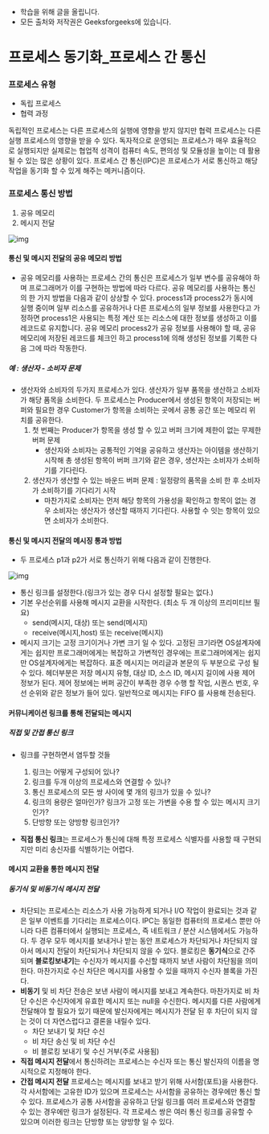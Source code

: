- 학습을 위해 글을 올립니다.
- 모든 출처와 저작권은 Geeksforgeeks에 있습니다.

[^출처]: https://www.geeksforgeeks.org/



# 프로세스 동기화_프로세스 간 통신

### 프로세스 유형

- 독립 프로세스
- 협력 과정

독립적인 프로세스는 다른 프로세스의 실행에 영향을 받지 않지만 협력 프로세스는 다른 실행 프로세스의 영향을 받을 수 있다. 독자적으로 운영되는 프로세스가 매우 효율적으로 실행되지만 실제로는 협업적 성격이 컴퓨터 속도, 편의성 및 모듈성을 높이는 데 활용 될 수 있는 많은 상황이 있다. 프로세스 간 통신(IPC)은 프로세스가 서로 통신하고 해당 작업을 동기화 할 수 있게 해주는 메커니즘이다. 



### 프로세스 통신 방법

1. 공유 메모리
2. 메시지 전달

![img](https://cdncontribute.geeksforgeeks.org/wp-content/uploads/1-76.png)

#### 통신 및 메시지 전달의 공유 메모리 방법

- 공유 메모리를 사용하는 프로세스 간의 통신은 프로세스가 일부 변수를 공유해야 하며 프로그래머가 이를 구현하는 방법에 따라 다르다. 공유 메모리를 사용하는 통신의 한 가지 방법을 다음과 같이 상상할 수 있다. process1과 process2가 동시에 실행 중이며 일부 리소스를 공유하거나 다른 프로세스의 일부 정보를 사용한다고 가정하면 process1은 사용되는 특정 계산 또는 리소스에 대한 정보를 생성하고 이를 레코드로 유지합니다. 공유 메모리 process2가 공유 정보를 사용해야 할 때, 공유 메모리에 저장된 레코드를 체크인 하고 process1에 의해 생성된 정보를 기록한 다음 그에 따라 작동한다.

##### 예 : 생산자 - 소비자 문제

- 생산자와 소비자의 두가지 프로세스가 있다. 생산자가 일부 품목을 생산하고 소비자가 해당 품목을 소비한다. 두 프로세스는 Producer에서 생성된 항목이 저장되는 버퍼와 필요한 경우 Customer가 항목을 소비하는 곳에서 공통 공간 또는 메모리 위치를 공유한다.
  1. 첫 번째는 Producer가 항목을 생성 할 수 있고 버퍼 크기에 제한이 없는 무제한 버퍼 문제
     - 생산자와 소비자는 공통적인 기억을 공유하고 생산자는 아이템을 생산하기 시작해 총 생성된 항목이 버퍼 크기와 같은 경우, 생산자는 소비자가 소비하기를 기다린다.
  2. 생산자가 생산할 수 있는 바운드 버퍼 문제 : 일정량의 품목을 소비 한 후 소비자가 소비하기를 기다리기 시작
     - 마찬가지로 소비자는 먼저 해당 항목의 가용성을 확인하고 항목이 없는 경우 소비자는 생산자가 생산할 때까지 기다린다. 사용할 수 잇는 항목이 있으면 소비자가 소비한다.

#### 통신 및 메시지 전달의 메시징 통과 방법

- 두 프로세스 p1과 p2가 서로 통신하기 위해 다음과 같이 진행한다.

![img](https://cdncontribute.geeksforgeeks.org/wp-content/uploads/2-50.png)

- 통신 링크를 설정한다.(링크가 있는 경우 다시 설정할 필요는 없다.)
- 기본 우선순위를 사용해 메시지 교환을 시작한다. (최소 두 개 이상의 프리미티브 필요)
  - send(메시지, 대상) 또는 send(메시지)
  - receive(메시지,host) 또는 receive(메시지)
- 메시지 크기는 고정 크기이거나 가변 크기 일 수 있다. 고정된 크기라면 OS설계자에게는 쉽지만 프로그래머에게는 복잡하고 가변적인 경우에는 프로그래머에게는 쉽지만 OS설계자에게는 복잡하다. 표준 메시지는 머리글과 본문의 두 부분으로 구성 될 수 있다. 헤더부분은 저장 메시지 유형, 대상 ID, 소스 ID, 메시지 길이에 사용 제어 정보가 된다. 제어 정보에는 버퍼 공간이 부족한 경우 수행 할 작업, 시퀀스 번호, 우선 순위와 같은 정보가 들어 있다. 일반적으로 메시지는 FIFO 를 사용해 전송된다.

#### 커뮤니케이션 링크를 통해 전달되는 메시지

##### 직접 및 간접 통신 링크

- 링크를 구현하면서 염두할 것들
  1. 링크는 어떻게 구성되어 있나?
  2. 링크를 두개 이상의 프로세스와 연결할 수 있나?
  3. 통신 프로세스의 모든 쌍 사이에 몇 개의 링크가 있을 수 있나?
  4. 링크의 용량은 얼마인가? 링크가 고정 또는 가변을 수용 할 수 있는 메시지 크기인가?
  5. 단방향 또는 양방향 링크인가?

- **직접 통신 링크**는 프로세스가 통신에 대해 특정 프로세스 식별자를 사용할 때 구현되지만 미리 송신자를 식별하기는 어렵다.



#### 메시지 교환을 통한 메시지 전달

##### 동기식 및 비동기식 메시지 전달

- 차단되는 프로세스는 리소스가 사용 가능하게 되거나 I/O 작업이 완료되는 것과 같은 일부 이벤트를 기다리는 프로세스이다. IPC는 동일한 컴퓨터의 프로세스 뿐만 아니라 다른 컴퓨터에서 실행되는 프로세스, 즉 네트워크 / 분산 시스템에서도 가능하다. 두 경우 모두 메시지를 보내거나 받는 동안 프로세스가 차단되거나 차단되지 않아서 메시지 전달이 차단되거나 차단되지 않을 수 있다. 블로킹은 **동기식**으로 간주되며 **블로킹보내기**는 수신자가 메시지를 수신할 때까지 보낸 사람이 차단됨을 의미한다. 마찬가지로 수신 차단은 메시지를 사용할 수 있을 때까지 수신자 블록을 가진다.
- **비동기** 및 비 차단 전송은 보낸 사람이 메시지를 보내고 계속한다. 마찬가지로 비 차단 수신은 수신자에게 유효한 메시지 또는 null을 수신한다. 메시지를 다른 사람에게 전달해야 할 필요가 있기 때문에 발신자에게는 메시지가 전달 된 후 차단이 되지 않는 것이 더 자연스럽다고 결론을 내릴수 있다. 
  - 차단 보내기 및 차단 수신
  - 비 차단 송신 및 비 차단 수신
  - 비 블로킹 보내기 및 수신 거부(주로 사용됨)
- **직접 메시지 전달**에서 통신하려는 프로세스는 수신자 또는 통신 발신자의 이름을 명시적으로 지정해야 한다. 
- **간접 메시지 전달** 프로세스는 메시지를 보내고 받기 위해 사서함(포트)을 사용한다. 각 사서함에는 고유한 ID가 있으며 프로세스는 사서함을 공유하는 경우에만 통신 할 수 있다. 프로세스가 공통 사서함을 공유하고 단일 링크를 여러 프로세스와 연결할 수 있는 경우에만 링크가 설정된다. 각 프로세스 쌍은 여러 통신 링크를 공유할 수 있으며 이러한 링크는 단방향 또는 양방향 일 수 있다.

